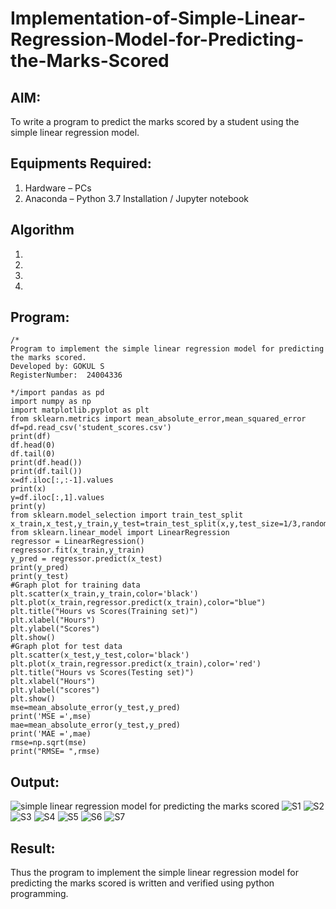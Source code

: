 # Implementation-of-Simple-Linear-Regression-Model-for-Predicting-the-Marks-Scored

## AIM:
To write a program to predict the marks scored by a student using the simple linear regression model.

## Equipments Required:
1. Hardware – PCs
2. Anaconda – Python 3.7 Installation / Jupyter notebook

## Algorithm
1. 
2. 
3. 
4. 

## Program:
```
/*
Program to implement the simple linear regression model for predicting the marks scored.
Developed by: GOKUL S
RegisterNumber:  24004336

*/import pandas as pd
import numpy as np
import matplotlib.pyplot as plt
from sklearn.metrics import mean_absolute_error,mean_squared_error
df=pd.read_csv('student_scores.csv')
print(df)
df.head(0)
df.tail(0)
print(df.head())
print(df.tail())
x=df.iloc[:,:-1].values
print(x)
y=df.iloc[:,1].values
print(y)
from sklearn.model_selection import train_test_split
x_train,x_test,y_train,y_test=train_test_split(x,y,test_size=1/3,random_state=0)
from sklearn.linear_model import LinearRegression
regressor = LinearRegression()
regressor.fit(x_train,y_train)
y_pred = regressor.predict(x_test)
print(y_pred)
print(y_test)
#Graph plot for training data
plt.scatter(x_train,y_train,color='black')
plt.plot(x_train,regressor.predict(x_train),color="blue")
plt.title("Hours vs Scores(Training set)")
plt.xlabel("Hours")
plt.ylabel("Scores")
plt.show()
#Graph plot for test data
plt.scatter(x_test,y_test,color='black')
plt.plot(x_train,regressor.predict(x_train),color='red')
plt.title("Hours vs Scores(Testing set)")
plt.xlabel("Hours")
plt.ylabel("scores")
plt.show()
mse=mean_absolute_error(y_test,y_pred)
print('MSE =',mse)
mae=mean_absolute_error(y_test,y_pred)
print('MAE =',mae)
rmse=np.sqrt(mse)
print("RMSE= ",rmse)
```

## Output:
![simple linear regression model for predicting the marks scored](sam.png)
![S1](https://github.com/user-attachments/assets/2050e92d-8aac-4817-9adb-7e13264e1bb6)
![S2](https://github.com/user-attachments/assets/e62d0fe2-a159-4120-8b05-c72c65353dce)
![S3](https://github.com/user-attachments/assets/f4948650-f087-4e26-920c-bc4087e8324b)
![S4](https://github.com/user-attachments/assets/ba17e219-0492-4573-80b3-d9ace7917c74)
![S5](https://github.com/user-attachments/assets/70c0614e-2567-490a-8de8-800da99c14e3)
![S6](https://github.com/user-attachments/assets/aaef3fe2-82ba-4b78-960f-475a0a6699da)
![S7](https://github.com/user-attachments/assets/3dc661bf-42b5-4750-a3b6-5684ff852b06)



## Result:
Thus the program to implement the simple linear regression model for predicting the marks scored is written and verified using python programming.
